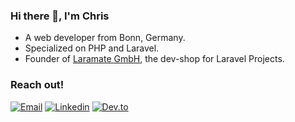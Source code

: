### Hi there 👋, I'm Chris

- A web developer from Bonn, Germany.
- Specialized on PHP and Laravel. 
- Founder of [Laramate GmbH](https://laramate.de), the dev-shop for Laravel Projects.

### Reach out!

[![Email](https://img.shields.io/badge/Email-EA4335?logo=Gmail&logoColor=white)](mailto:chris.wolf@pretzels.dev)
[![Linkedin](https://img.shields.io/badge/LinkedIn-0077B5?logo=linkedin&logoColor=white)](https://www.linkedin.com/in/chriswolf-bonn/)
[![Dev.to](https://img.shields.io/badge/dev.to-0A0A0A?logo=dev.to&logoColor=white)](https://dev.to/crslp)
